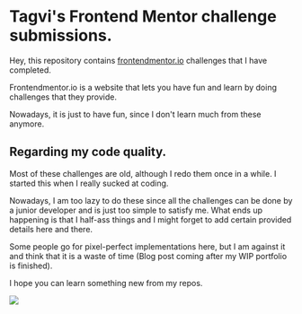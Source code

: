 # Tagvi's Frontend Mentor challenge submissions.

Hey, this repository contains [frontendmentor.io](https://www.frontendmentor.io) challenges that I have completed.

Frontendmentor.io is a website that lets you have fun and learn by doing challenges that they provide.

Nowadays, it is just to have fun, since I don't learn much from these anymore.

## Regarding my code quality.

Most of these challenges are old, although I redo them once in a while. I started this when I really sucked at coding.

Nowadays, I am too lazy to do these since all the challenges can be done by a junior developer and is just too simple to satisfy me. What ends up happening is that I half-ass things and I might forget to add certain provided details here and there.

Some people go for pixel-perfect implementations here, but I am against it and think that it is a waste of time (Blog post coming after my WIP portfolio is finished).

I hope you can learn something new from my repos.

![](https://media.giphy.com/media/wzWxTUiXRQDYc/giphy.gif)
